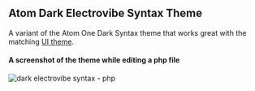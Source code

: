 ## Atom Dark Electrovibe Syntax Theme

A variant of the Atom One Dark Syntax theme that works great with the matching [UI theme](https://atom.io/themes/one-dark-ui).

<!--![one-dark-syntax](https://cloud.githubusercontent.com/assets/378023/7783203/49271ef6-0174-11e5-8eb1-d80b8d34a0e3.png)-->

#### A screenshot of the theme while editing a php file
![dark electrovibe syntax - php](https://cloud.githubusercontent.com/assets/1554603/23766560/92f4d5a2-04c2-11e7-9c00-8f95235e96f4.png)
